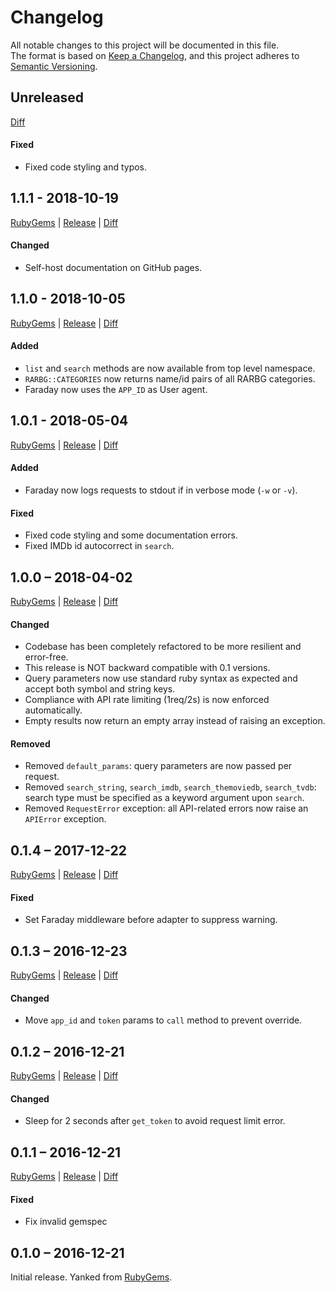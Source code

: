 # Changelog

All notable changes to this project will be documented in this file.  
The format is based on [Keep a Changelog](https://keepachangelog.com/),
and this project adheres to [Semantic Versioning](https://semver.org/).

## Unreleased
[Diff](https://github.com/epistrephein/rarbg/compare/v1.1.1...master)

#### Fixed
- Fixed code styling and typos.


## 1.1.1 - 2018-10-19
[RubyGems](https://rubygems.org/gems/rarbg/versions/1.1.1) |
[Release](https://github.com/epistrephein/rarbg/releases/tag/v1.1.1) |
[Diff](https://github.com/epistrephein/rarbg/compare/v1.1.0...v1.1.1)

#### Changed
- Self-host documentation on GitHub pages.


## 1.1.0 - 2018-10-05
[RubyGems](https://rubygems.org/gems/rarbg/versions/1.1.0) |
[Release](https://github.com/epistrephein/rarbg/releases/tag/v1.1.0) |
[Diff](https://github.com/epistrephein/rarbg/compare/v1.0.1...v1.1.0)

#### Added
- `list` and `search` methods are now available from top level namespace.
- `RARBG::CATEGORIES` now returns name/id pairs of all RARBG categories.
- Faraday now uses the `APP_ID` as User agent.


## 1.0.1 - 2018-05-04
[RubyGems](https://rubygems.org/gems/rarbg/versions/1.0.1) |
[Release](https://github.com/epistrephein/rarbg/releases/tag/v1.0.1) |
[Diff](https://github.com/epistrephein/rarbg/compare/v1.0.0...v1.0.1)

#### Added
- Faraday now logs requests to stdout if in verbose mode (`-w` or `-v`).

#### Fixed
- Fixed code styling and some documentation errors.
- Fixed IMDb id autocorrect in `search`.


## 1.0.0 – 2018-04-02
[RubyGems](https://rubygems.org/gems/rarbg/versions/1.0.0) |
[Release](https://github.com/epistrephein/rarbg/releases/tag/v1.0.0) |
[Diff](https://github.com/epistrephein/rarbg/compare/v0.1.4...v1.0.0)

#### Changed
- Codebase has been completely refactored to be more resilient and error-free.
- This release is NOT backward compatible with 0.1 versions.
- Query parameters now use standard ruby syntax as expected and accept both
symbol and string keys.
- Compliance with API rate limiting (1req/2s) is now enforced automatically.
- Empty results now return an empty array instead of raising an exception.

#### Removed
- Removed `default_params`: query parameters are now passed per request.
- Removed `search_string`, `search_imdb`, `search_themoviedb`, `search_tvdb`:
search type must be specified as a keyword argument upon `search`.
- Removed `RequestError` exception: all API-related errors now raise an
`APIError` exception.


## 0.1.4 – 2017-12-22
[RubyGems](https://rubygems.org/gems/rarbg/versions/0.1.4) |
[Release](https://github.com/epistrephein/rarbg/releases/tag/v0.1.4) |
[Diff](https://github.com/epistrephein/rarbg/compare/v0.1.3...v0.1.4)

#### Fixed
- Set Faraday middleware before adapter to suppress warning.


## 0.1.3 – 2016-12-23
[RubyGems](https://rubygems.org/gems/rarbg/versions/0.1.3) |
[Release](https://github.com/epistrephein/rarbg/releases/tag/v0.1.3) |
[Diff](https://github.com/epistrephein/rarbg/compare/v0.1.2...v0.1.3)

#### Changed
- Move `app_id` and `token` params to `call` method to prevent override.


## 0.1.2 – 2016-12-21
[RubyGems](https://rubygems.org/gems/rarbg/versions/0.1.2) |
[Release](https://github.com/epistrephein/rarbg/releases/tag/v0.1.2) |
[Diff](https://github.com/epistrephein/rarbg/compare/v0.1.1...v0.1.2)

#### Changed
- Sleep for 2 seconds after `get_token` to avoid request limit error.


## 0.1.1 – 2016-12-21
[RubyGems](https://rubygems.org/gems/rarbg/versions/0.1.1) |
[Release](https://github.com/epistrephein/rarbg/releases/tag/v0.1.1) |
[Diff](https://github.com/epistrephein/rarbg/compare/v0.1.0...v0.1.1)

#### Fixed
- Fix invalid gemspec


## 0.1.0 – 2016-12-21

Initial release. Yanked from [RubyGems](https://rubygems.org).

